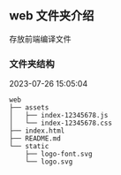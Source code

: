 ## web 文件夹介绍

存放前端编译文件

### 文件夹结构
2023-07-26 15:05:04
```
web
├── assets		
│   ├── index-12345678.js
│   └── index-12345678.css
├── index.html
├── README.md
└── static
    ├── logo-font.svg
    └── logo.svg
```

